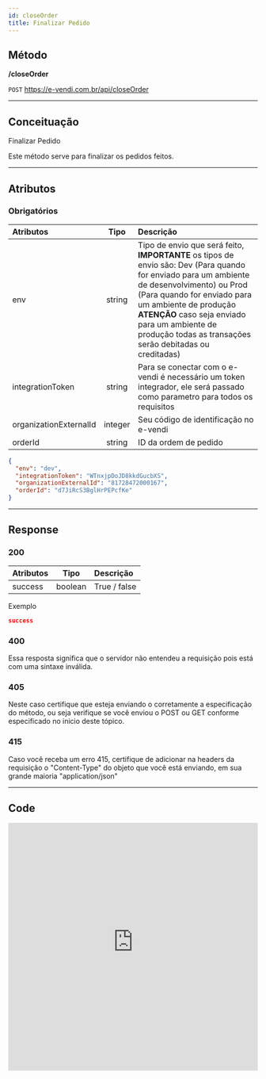 ```yaml
---
id: closeOrder
title: Finalizar Pedido
---
```


## Método

**/closeOrder**

`POST` https://e-vendi.com.br/api/closeOrder

---

## Conceituação 

Finalizar Pedido

Este método serve para finalizar os pedidos feitos.

---

## Atributos

### Obrigatórios

| Atributos | Tipo | Descrição |
| :-- | :-: | :-- |
| env | string | Tipo de envio que será feito, **IMPORTANTE** os tipos de envio são: Dev (Para quando for enviado para um ambiente de desenvolvimento) ou Prod (Para quando for enviado para um ambiente de produção **ATENÇÃO** caso seja enviado para um ambiente de produção todas as transações serão debitadas ou creditadas) |
| integrationToken | string | Para se conectar com o e-vendi é necessário um token integrador, ele será passado como parametro para todos os requisitos | 
| organizationExternalId | integer | Seu código de identificação no e-vendi |
| orderId | string | ID da ordem de pedido |

```json
{
  "env": "dev",
  "integrationToken": "WTnxjpDoJD8kkdGucbXS",
  "organizationExternalId": "81728472000167",
  "orderId": "d7JiRcS3BglHrPEPcfKe"
}
```

---

## Response

### 200

| Atributos | Tipo | Descrição |
| :-- | :-: | :-- |
| success | boolean | True / false | 

Exemplo

```json
success
```
### 400 

Essa resposta significa que o servidor não entendeu a requisição pois está com uma sintaxe inválida.

### 405

Neste caso certifique que esteja enviando o corretamente a especificação do método, ou seja verifique se você enviou o POST ou GET conforme especificado no inicio deste tópico.

### 415

Caso você receba um erro 415, certifique de adicionar na headers da requisição o "Content-Type" do objeto que você está enviando, em sua grande maioria "application/json"

---

## Code

<iframe src="https://raw.githubusercontent.com/e-vendi/e-vendi-docs/main/json-examples/closeOrder.json" frameborder="0" scrolling="no" width="100%" height="500px" seamless></iframe>
